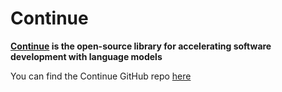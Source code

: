 # Continue

**[Continue](https://continue.dev/docs) is the open-source library for accelerating software development with language models**

You can find the Continue GitHub repo [here](https://github.com/continuedev/continue)